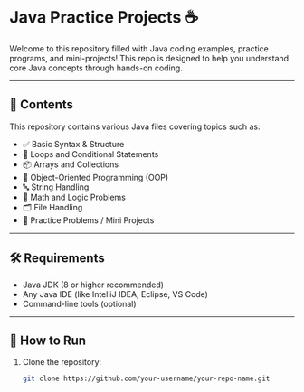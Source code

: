 # Java Practice Projects ☕️

Welcome to this repository filled with Java coding examples, practice programs, and mini-projects! This repo is designed to help you understand core Java concepts through hands-on coding.

---

## 📂 Contents

This repository contains various Java files covering topics such as:

- ✅ Basic Syntax & Structure
- 🔁 Loops and Conditional Statements
- 📦 Arrays and Collections
- 🧠 Object-Oriented Programming (OOP)
- 🔤 String Handling
- 🧮 Math and Logic Problems
- 🗂️ File Handling
- 🧪 Practice Problems / Mini Projects

---

## 🛠 Requirements

- Java JDK (8 or higher recommended)
- Any Java IDE (like IntelliJ IDEA, Eclipse, VS Code)
- Command-line tools (optional)

---

## 🚀 How to Run

1. Clone the repository:
   ```bash
   git clone https://github.com/your-username/your-repo-name.git
